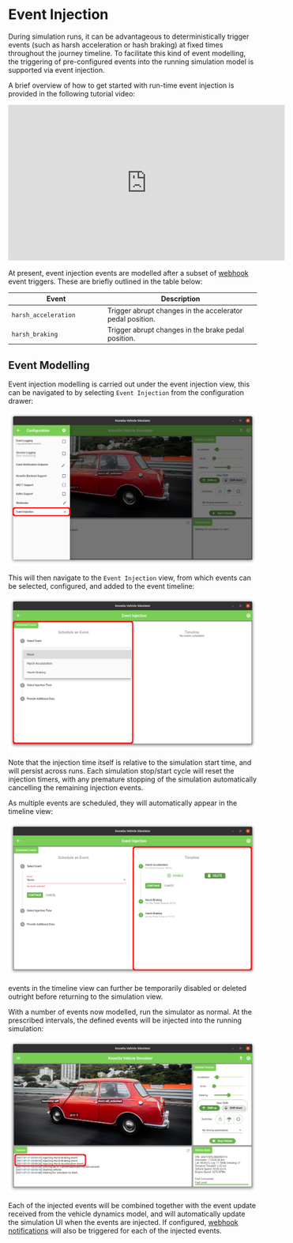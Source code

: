 # Event Injection

During simulation runs, it can be advantageous to deterministically
trigger events (such as harsh acceleration or hash braking) at fixed
times throughout the journey timeline. To facilitate this kind of event
modelling, the triggering of pre-configured events into the running
simulation model is supported via event injection.

A brief overview of how to get started with run-time event injection is
provided in the following tutorial video:

<iframe width="560" height="315" src="https://www.youtube-nocookie.com/embed/h5v99crqHZg" title="YouTube video player" frameborder="0" allow="accelerometer; autoplay; clipboard-write; encrypted-media; gyroscope; picture-in-picture" allowfullscreen></iframe>

At present, event injection events are modelled after a subset of
[webhook](webooks.md) event triggers. These are briefly outlined in
the table below:

| <div style="width:180px">Event</div> | Description            |
|----------------------------|------------------------------------|
| `harsh_acceleration`       | Trigger abrupt changes in the accelerator pedal position. |
| `harsh_braking`            | Trigger abrupt changes in the brake pedal position. |

## Event Modelling

Event injection modelling is carried out under the event injection view,
this can be navigated to by selecting `Event Injection` from the
configuration drawer:

![Event Injection in Navigation Drawer](images/event-injection/event-injection-menu.png)

This will then navigate to the `Event Injection` view, from which events
can be selected, configured, and added to the event timeline:

![Event Injection Event Selection](images/event-injection/event-injection-addition.png)

Note that the injection time itself is relative to the simulation start
time, and will persist across runs. Each simulation stop/start cycle
will reset the injection timers, with any premature stopping of the
simulation automatically cancelling the remaining injection events.

As multiple events are scheduled, they will automatically appear in the
timeline view:

![Event Injection Event Timeline](images/event-injection/event-injection-timeline.png)

events in the timeline view can further be temporarily disabled or
deleted outright before returning to the simulation view.

With a number of events now modelled, run the simulator as normal.
At the prescribed intervals, the defined events will be injected into
the running simulation:

![Event Injection Simulation View](images/event-injection/event-injection-simulation.png)

Each of the injected events will be combined together with the event
update received from the vehicle dynamics model, and will automatically
update the simulation UI when the events are injected. If configured,
[webhook notifications](webhooks.md) will also be triggered for each of
the injected events.